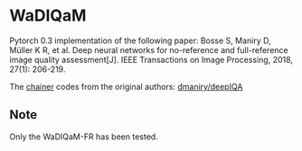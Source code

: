 # WaDIQaM
Pytorch 0.3 implementation of the following paper:
Bosse S, Maniry D, Müller K R, et al. Deep neural networks for no-reference and full-reference image quality assessment[J]. IEEE Transactions on Image Processing, 2018, 27(1): 206-219.

The [chainer](https://chainer.org/) codes from the original authors: [dmaniry/deepIQA](https://github.com/dmaniry/deepIQA)
## Note
Only the WaDIQaM-FR has been tested.
